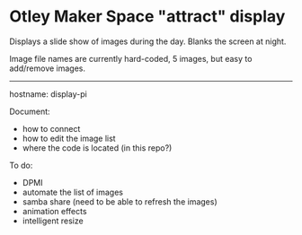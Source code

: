 # Otley Maker Space "attract" display

Displays a slide show of images during the day. Blanks the screen at night.

Image file names are currently hard-coded, 5 images, but easy to add/remove images.

---

hostname: display-pi

Document:
- how to connect
- how to edit the image list
- where the code is located (in this repo?)

To do:
- DPMI
- automate the list of images
- samba share (need to be able to refresh the images)
- animation effects
- intelligent resize
